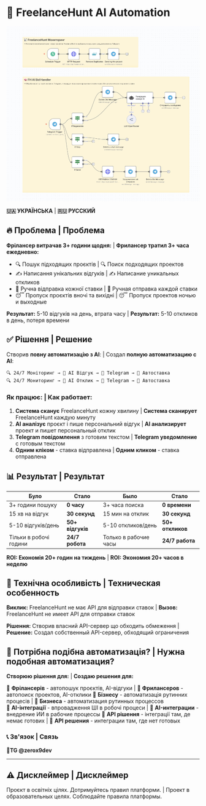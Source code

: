 # 🤖 FreelanceHunt AI Automation

![FreelanceHunt AI Automation](assets/cover.png)

**🇺🇦 УКРАЇНСЬКА** | **🇷🇺 РУССКИЙ**

## 🔥 Проблема | Проблема

**Фрілансер витрачав 3+ години щодня:** | **Фрилансер тратил 3+ часа ежедневно:**
- 🔍 Пошук підходящих проєктів | 🔍 Поиск подходящих проектов  
- ✍️ Написання унікальних відгуків | ✍️ Написание уникальных откликов
- 📱 Ручна відправка кожної ставки | 📱 Ручная отправка каждой ставки
- 😴 Пропуск проєктів вночі та вихідні | 😴 Пропуск проектов ночью и выходные

**Результат:** 5-10 відгуків на день, втрата часу | **Результат:** 5-10 откликов в день, потеря времени

## ✅ Рішення | Решение

Створив **повну автоматизацію з AI**: | Создал **полную автоматизацию с AI**:

```
🔍 24/7 Моніторинг → 🤖 AI Відгук → 📱 Telegram → 🚀 Автоставка
🔍 24/7 Мониторинг → 🤖 AI Отклик → 📱 Telegram → 🚀 Автоставка
```

### Як працює: | Как работает:
1. **Система сканує** FreelanceHunt кожну хвилину | **Система сканирует** FreelanceHunt каждую минуту
2. **AI аналізує** проєкт і пише персональний відгук | **AI анализирует** проект и пишет персональный отклик  
3. **Telegram повідомлення** з готовим текстом | **Telegram уведомление** с готовым текстом
4. **Одним кліком** - ставка відправлена | **Одним кликом** - ставка отправлена

## 📊 Результат | Результат

| Було | Стало | Было | Стало |
|------|-------|------|-------|
| 3+ години пошуку | **0 часу** | 3+ часа поиска | **0 времени** |
| 15 хв на відгук | **30 секунд** | 15 мин на отклик | **30 секунд** |
| 5-10 відгуків/день | **50+ відгуків** | 5-10 откликов/день | **50+ откликов** |
| Тільки в робочі години | **24/7 робота** | Только в рабочие часы | **24/7 работа** |

**ROI: Економія 20+ годин на тиждень** | **ROI: Экономия 20+ часов в неделю**

## 🔧 Технічна особливість | Техническая особенность

**Виклик:** FreelanceHunt не має API для відправки ставок | **Вызов:** FreelanceHunt не имеет API для отправки ставок

**Рішення:** Створив власний API-сервер що обходить обмеження | **Решение:** Создал собственный API-сервер, обходящий ограничения


## 🚀 Потрібна подібна автоматизація? | Нужна подобная автоматизация?

**Створюю рішення для:** | **Создаю решения для:**

💼 **Фрілансерів** - автопошук проєктів, AI-відгуки | 💼 **Фрилансеров** - автопоиск проектов, AI-отклики
🏢 **Бізнесу** - автоматизація рутинних процесів | 🏢 **Бизнеса** - автоматизация рутинных процессов  
🤖 **AI-інтеграції** - впровадження ШІ в робочі процеси | 🤖 **AI-интеграции** - внедрение ИИ в рабочие процессы
🔗 **API рішення** - інтеграції там, де немає готових | 🔗 **API решения** - интеграции там, где нет готовых

### 📞 Зв'язок | Связь
**📧TG @zerox9dev**  

---


## ⚠️ Дисклеймер | Дисклеймер
Проєкт в освітніх цілях. Дотримуйтесь правил платформи. | Проект в образовательных целях. Соблюдайте правила платформы.